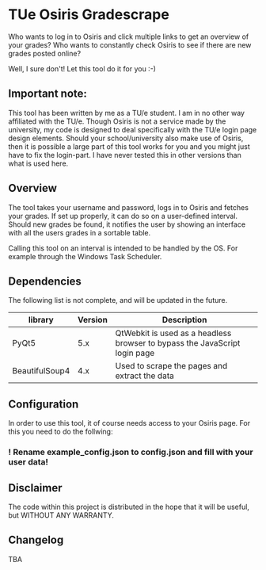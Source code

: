 # TUe Osiris Gradescrape
Who wants to log in to Osiris and click multiple links to get an overview of your grades? Who wants to constantly check Osiris to see if there are new grades posted online?

Well, I sure don't! Let this tool do it for you :-)

## Important note:
This tool has been written by me as a TU/e student. I am in no other way affiliated with the TU/e. Though Osiris is not a service made by the university, my code is designed to deal specifically with the TU/e login page design elements. Should your school/university also make use of Osiris, then it is possible a large part of this tool works for you and you might just have to fix the login-part. I have never tested this in other versions than what is used here.

## Overview
The tool takes your username and password, logs in to Osiris and fetches your grades. If set up properly, it can do so on a user-defined interval. Should new grades be found, it notifies the user by showing an interface with all the users grades in a sortable table.

Calling this tool on an interval is intended to be handled by the OS. For example through the Windows Task Scheduler.

## Dependencies
The following list is not complete, and will be updated in the future.

|library|Version|Description|
|-------|-------|-----------|
|PyQt5|5.x|QtWebkit is used as a headless browser to bypass the JavaScript login page|
|BeautifulSoup4 | 4.x | Used to scrape the pages and extract the data

## Configuration
In order to use this tool, it of course needs access to your Osiris page. For this you need to do the follwing:
### ! Rename example_config.json to config.json and fill with your user data!

## Disclaimer
The code within this project is distributed in the hope that it will be useful, but WITHOUT ANY WARRANTY.

## Changelog
TBA
